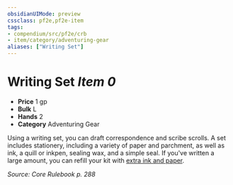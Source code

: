 ```yaml
---
obsidianUIMode: preview
cssclass: pf2e,pf2e-item
tags:
- compendium/src/pf2e/crb
- item/category/adventuring-gear
aliases: ["Writing Set"]
---
```

# Writing Set *Item 0*  

- **Price** 1 gp
- **Bulk** L
- **Hands** 2
- **Category** Adventuring Gear

Using a writing set, you can draft correspondence and scribe scrolls. A set includes stationery, including a variety of paper and parchment, as well as ink, a quill or inkpen, sealing wax, and a simple seal. If you've written a large amount, you can refill your kit with [extra ink and paper](/compendium/equipment/items/extra-ink-and-paper.md).

*Source: Core Rulebook p. 288*